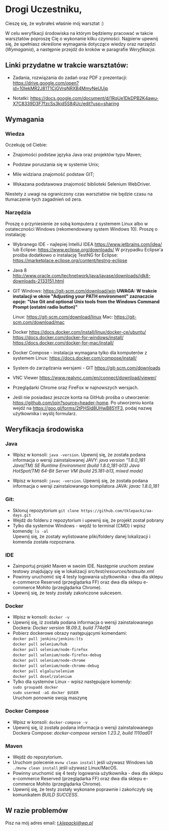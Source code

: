 
# Drogi Uczestniku,

Cieszę się, że wybrałeś właśnie mój warsztat :) 

W celu weryfikacji środowiska na którym będziemy pracować w takcie warsztatów poproszę Cię o wykonanie kilku czynności. Najpierw upewnij się, że spełniasz określone wymagania dotyczące wiedzy oraz narzędzi (*Wymagania*), a następnie przejdź do kroków w paragrafie *Weryfikacja*.

## Linki przydatne w trakcie warsztatów:

- Zadania, rozwiązania do zadań oraz PDF z prezentacji: 
https://drive.google.com/open?id=10IekMR2J81T1CjGVrqNRXB4MmyNeUUjp

- Notatki:
https://docs.google.com/document/d/1RqUe1DkDPB2K4awu-X7C8339D3F7fzcSs3kid5S84Uc/edit?usp=sharing

## Wymagania

### Wiedza

Oczekuję od Ciebie:

- Znajomości podstaw języka Java oraz projektów typu Maven;

- Podstaw poruszania się w systemie Unix;

- Mile widziana znajomość podstaw GIT;

- Wskazana podstawowa znajomość biblioteki Selenium WebDriver.

Niestety z uwagi na ograniczony czas warsztatów nie będzie czasu na tłumaczenie tych zagadnień od zera.

### Narzędzia

Proszę o przyniesienie ze sobą komputera z systemem Linux albo w ostateczności Windows (rekomendowany system Windows 10). Proszę o instalację:

- Wybranego IDE - najlepiej IntelliJ IDEA https://www.jetbrains.com/idea/ 
  lub Eclipse: https://www.eclipse.org/downloads/
  W przypadku Eclipse'a prośba dodatkowo o instalację TestNG for Eclipse: 
  https://marketplace.eclipse.org/content/testng-eclipse

- Java 8
  http://www.oracle.com/technetwork/java/javase/downloads/jdk8-downloads-2133151.html

- GIT
  Windows: https://git-scm.com/download/win
  **UWAGA: W trakcie instalacji w oknie "Adjusting your PATH environment" zaznaczcie opcje: "Use Git and optional Unix tools from the Windows Command Prompt (ostatni radio button)"**
  
  Linux: https://git-scm.com/download/linux
  Mac: https://git-scm.com/download/mac

- Docker
  https://docs.docker.com/install/linux/docker-ce/ubuntu/
  https://docs.docker.com/docker-for-windows/install/
  https://docs.docker.com/docker-for-mac/install/

- Docker Compose - instalacja wymagana tylko dla komputerów z systemem Linux:
  https://docs.docker.com/compose/install/

- System do zarządzania wersjami - GIT
  https://git-scm.com/downloads

- VNC Viewer
  https://www.realvnc.com/en/connect/download/viewer/

- Przeglądarki Chrome oraz FireFox w najnowszych wersjach.

- Jeśli nie posiadasz jeszcze konta na GitHub prośba o utworzenie:
  https://github.com/join?source=header-home. Po utworzeniu konta wejdź na https://goo.gl/forms/2tPHSId8UHwB85YF3, podaj nazwę   
  użytkownika i wyślij formularz.

## Weryfikacja środowiska

### Java

- Wpisz w konsoli: `java -version`. Upewnij się, że została podana informacja o wersji zainstalowanej JAVY:
  *java version "1.8.0_181*
  *Java(TM) SE Runtime Environment (build 1.8.0_181-b13)*
  *Java HotSpot(TM) 64-Bit Server VM (build 25.181-b13, mixed mode)* 

- Wpisz w konsoli: `javac -version`. Upewnij się, że została podana informacja o wersji zainstalowanego kompilatora JAVA:
  *javac 1.8.0_181*

### Git:

- Sklonuj repozytorium `git clone https://github.com/tklepacki/aa-days.git`
- Wejdź do folderu z repozytorium i upewnij się, że projekt został pobrany
- Tylko dla systemów Windows - wejdź to terminal (CMD) i wpisz komendę:
`ls -al`  
Upewnij się, że zostały wylistowane pliki/foldery danej lokalizacji i komenda została rozpoznana.

### IDE

- Zaimportuj projekt Maven w swoim IDE. Następnie uruchom zestaw testowy znajdujący się w lokalizacji
  *src/test/resources/testsuite.xml*
- Powinny uruchomić się 4 testy logowania użytkownika - dwa dla sklepu e-commerce Reserved (przeglądarka FF) oraz dwa dla sklepu 
  e-commerce Mohito (przeglądarka Chrome).
- Upewnij się, że testy zostały zakończone sukcesem.

### Docker

- Wpisz w konsoli: `docker -v`
- Upewnij się, iż została podana informacja o wersji zainstalowanego Dockera:
  *Docker version 18.09.3, build 774a1f4*
- Pobierz dockerowe obrazy następującymi komendami:  
`docker pull jenkins/jenkins:lts`  
`docker pull selenium/hub`  
`docker pull selenium/node-firefox`  
`docker pull selenium/node-firefox-debug`  
`docker pull selenium/node-chrome`  
`docker pull selenium/node-chrome-debug`  
`docker pull elgalu/selenium`  
`docker pull dosel/zalenium`  
- Tylko dla systemów Linux - wpisz następujące komendy:  
`sudo groupadd docker`  
`sudo usermod -aG docker $USER`  
Uruchom ponownie swoją maszynę

### Docker Compose

- Wpisz w konsoli: `docker-compose -v`
- Upewnij się, iż została podana informacja o wersji zainstalowanego Dockera Compose:
  *docker-compose version 1.23.2, build 1110ad01*

### Maven

- Wejdź do repozytorium.
- Uruchom polecenie `mvnw clean install` jeśli używasz Windows lub `./mvnw clean install` jeśli używasz Linux/MacOS.
- Powinny uruchomić się 4 testy logowania użytkownika - dwa dla sklepu e-commerce Reserved (przeglądarka FF) oraz dwa dla sklepu 
  e-commerce Mohito (przeglądarka Chrome).
- Upewnij się, że testy zostały wykonane poprawnie i zakończyły się komunikatem *BUILD SUCCESS*.

## W razie problemów
Pisz na mój adres email: *t.klepacki@wp.pl*
